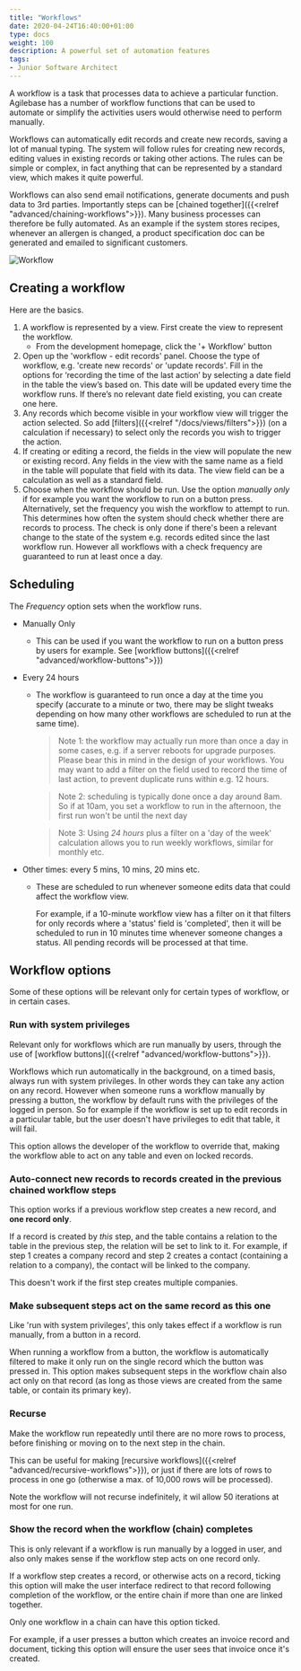 ```yaml
---
title: "Workflows"
date: 2020-04-24T16:40:00+01:00
type: docs
weight: 100
description: A powerful set of automation features
tags:
- Junior Software Architect
---
```


A workflow is a task that processes data to achieve a particular function. Agilebase has a number of workflow functions that can be used to automate or simplify the activities users would otherwise need to perform manually.

Workflows can automatically edit records and create new records, saving a lot of manual typing. The system will follow rules for creating new records, editing values in existing records or taking other actions. The rules can be simple or complex, in fact anything that can be represented by a standard view, which makes it quite powerful.

Workflows can also send email notifications, generate documents and push data to 3rd parties. Importantly steps can be [chained together]({{<relref "advanced/chaining-workflows">}}). Many business processes can therefore be fully automated. As an example if the system stores recipes, whenever an allergen is changed, a product specification doc can be generated and emailed to significant customers.

![Workflow](/workflow-edit.png)

## Creating a workflow

Here are the basics.

1) A workflow is represented by a view. First create the view to represent the workflow.
   - From the development homepage, click the '+ Workflow' button
2) Open up the 'workflow - edit records' panel. Choose the type of workflow, e.g. 'create new records' or 'update records'. Fill in the options for ‘recording the time of the last action’ by selecting a date field in the table the view’s based on. This date will be updated every time the workflow runs. If there’s no relevant date field existing, you can create one here.
3) Any records which become visible in your workflow view will trigger the action selected. So add [filters]({{<relref "/docs/views/filters">}}) (on a calculation if necessary) to select only the records you wish to trigger the action.
4) If creating or editing a record, the fields in the view will populate the new or existing record. Any fields in the view with the same name as a field in the table will populate that field with its data. The view field can be a calculation as well as a standard field.
5) Choose when the workflow should be run. Use the option _manually only_ if for example you want the workflow to run on a button press. Alternatively, set the frequency you wish the workflow to attempt to run. This determines how often the system should check whether there are records to process. The check is only done if there's been a relevant change to the state of the system e.g. records edited since the last workflow run. However all workflows with a check frequency are guaranteed to run at least once a day.

## Scheduling
The _Frequency_ option sets when the workflow runs.

* Manually Only
  * This can be used if you want the workflow to run on a button press by users for example. See [workflow buttons]({{<relref "advanced/workflow-buttons">}})
* Every 24 hours
  * The workflow is guaranteed to run once a day at the time you specify (accurate to a minute or two, there may be slight tweaks depending on how many other workflows are scheduled to run at the same time).
    > Note 1: the workflow may actually run more than once a day in some cases, e.g. if a server reboots for upgrade purposes. Please bear this in mind in the design of your workflows. You may want to add a filter on the field used to record the time of last action, to prevent duplicate runs within e.g. 12 hours. 

    > Note 2: scheduling is typically done once a day around 8am. So if at 10am, you set a workflow to run in the afternoon, the first run won't be until the next day

    > Note 3: Using _24 hours_ plus a filter on a 'day of the week' calculation allows you to run weekly workflows, similar for monthly etc.

* Other times: every 5 mins, 10 mins, 20 mins etc.
  * These are scheduled to run whenever someone edits data that could affect the workflow view.

    For example, if a 10-minute workflow view has a filter on it that filters for only records where a 'status' field is 'completed', then it will be scheduled to run in 10 minutes time whenever someone changes a status. All pending records will be processed at that time.

## Workflow options
Some of these options will be relevant only for certain types of workflow, or in certain cases.

### Run with system privileges
Relevant only for workflows which are run manually by users, through the use of [workflow buttons]({{<relref "advanced/workflow-buttons">}}).

Workflows which run automatically in the background, on a timed basis, always run with system privileges. In other words they can take any action on any record. However when someone runs a workflow manually by pressing a button, the workflow by default runs with the privileges of the logged in person. So for example if the workflow is set up to edit records in a particular table, but the user doesn't have privileges to edit that table, it will fail.

This option allows the developer of the workflow to override that, making the workflow able to act on any table and even on locked records.

### Auto-connect new records to records created in the previous chained workflow steps
This option works if a previous workflow step creates a new record, and **one record only**.

If a record is created by *this* step, and the table contains a relation to the table in the previous step, the relation will be set to link to it.
For example, if step 1 creates a company record and step 2 creates a contact (containing a relation to a company), the contact will be linked to the company.

This doesn't work if the first step creates multiple companies.

### Make subsequent steps act on the same record as this one
Like 'run with system privileges', this only takes effect if a workflow is run manually, from a button in a record.

When running a workflow from a button, the workflow is automatically filtered to make it only run on the single record which the button was pressed in. This option makes subsequent steps in the workflow chain also act only on that record (as long as those views are created from the same table, or contain its primary key).

### Recurse
Make the workflow run repeatedly until there are no more rows to process, before finishing or moving on to the next step in the chain.

This can be useful for making [recursive workflows]({{<relref "advanced/recursive-workflows">}}), or just if there are lots of rows to process in one go (otherwise a max. of 10,000 rows will be processed).

Note the workflow will not recurse indefinitely, it wil allow 50 iterations at most for one run.

### Show the record when the workflow (chain) completes
This is only relevant if a workflow is run manually by a logged in user, and also only makes sense if the workflow step acts on one record only. 

If a workflow step creates a record, or otherwise acts on a record, ticking this option will make the user interface redirect to that record following completion of the workflow, or the entire chain if more than one are linked together.

Only one workflow in a chain can have this option ticked.

For example, if a user presses a button which creates an invoice record and document, ticking this option will ensure the user sees that invoice once it's created.